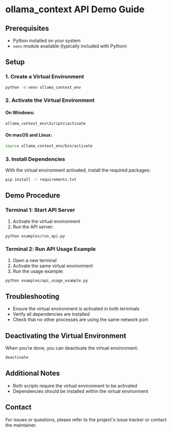 # ollama_context API Demo Guide

## Prerequisites
- Python installed on your system
- `venv` module available (typically included with Python)

## Setup

### 1. Create a Virtual Environment
```bash
python -m venv ollama_context_env
```

### 2. Activate the Virtual Environment
#### On Windows:
```bash
ollama_context_env\Scripts\activate
```

#### On macOS and Linux:
```bash
source ollama_context_env/bin/activate
```

### 3. Install Dependencies
With the virtual environment activated, install the required packages:
```bash
pip install -r requirements.txt
```

## Demo Procedure

### Terminal 1: Start API Server
1. Activate the virtual environment
2. Run the API server:
```bash
python examples/run_api.py
```

### Terminal 2: Run API Usage Example
1. Open a new terminal
2. Activate the same virtual environment
3. Run the usage example:
```bash
python examples/api_usage_example.py
```

## Troubleshooting
- Ensure the virtual environment is activated in both terminals
- Verify all dependencies are installed
- Check that no other processes are using the same network port

## Deactivating the Virtual Environment
When you're done, you can deactivate the virtual environment:
```bash
deactivate
```

## Additional Notes
- Both scripts require the virtual environment to be activated
- Dependencies should be installed within the virtual environment

## Contact
For issues or questions, please refer to the project's issue tracker or contact the maintainer.
